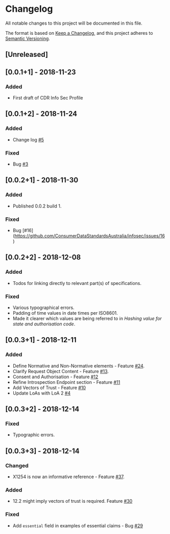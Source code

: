 # Changelog
All notable changes to this project will be documented in this file.

The format is based on [Keep a Changelog](https://keepachangelog.com/en/1.0.0/),
and this project adheres to [Semantic Versioning](https://semver.org/spec/v2.0.0.html).

## [Unreleased]

## [0.0.1+1] - 2018-11-23
### Added
- First draft of CDR Info Sec Profile

## [0.0.1+2] - 2018-11-24
### Added
- Change log [#5](https://github.com/ConsumerDataStandardsAustralia/infosec/issues/5)

### Fixed
- Bug [#3](https://github.com/ConsumerDataStandardsAustralia/infosec/issues/3)

## [0.0.2+1] - 2018-11-30
### Added
- Published 0.0.2 build 1.

### Fixed
- Bug [#16] (https://github.com/ConsumerDataStandardsAustralia/infosec/issues/16)

## [0.0.2+2] - 2018-12-08
### Added
 - Todos for linking directly to relevant part(s) of specifications.

### Fixed
 - Various typographical errors.
 - Padding of time values in date times per ISO8601.
 - Made it clearer which values are being referred to in _Hashing value for state and authorisation code_.

## [0.0.3+1] - 2018-12-11
### Added
 - Define Normative and Non-Normative elements - Feature [#24](https://github.com/ConsumerDataStandardsAustralia/infosec/issues/24).
 - Clarify Request Object Content - Feature [#13](https://github.com/ConsumerDataStandardsAustralia/infosec/issues/13).
 - Consent and Authorisation - Feature [#12](https://github.com/ConsumerDataStandardsAustralia/infosec/issues/12)
 - Refine Introspection Endpoint section - Feature [#11](https://github.com/ConsumerDataStandardsAustralia/infosec/issues/11)
 - Add Vectors of Trust - Feature [#10](https://github.com/ConsumerDataStandardsAustralia/infosec/issues/10)
 - Update LoAs with LoA 2 [#4](https://github.com/ConsumerDataStandardsAustralia/infosec/issues/4)

## [0.0.3+2] - 2018-12-14
### Fixed
- Typographic errors.

## [0.0.3+3] - 2018-12-14
### Changed
- X1254 is now an informative reference - Feature [#37](https://github.com/ConsumerDataStandardsAustralia/infosec/issues/37).

### Added
- 12.2 might imply vectors of trust is required. Feature [#30](https://github.com/ConsumerDataStandardsAustralia/infosec/issues/30)

### Fixed
- Add `essential` field in examples of essential claims  - Bug [#29](https://github.com/ConsumerDataStandardsAustralia/infosec/issues/29)